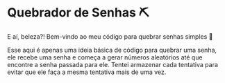 # Quebrador de Senhas ⛏️

E aí, beleza?! Bem-vindo ao meu código para quebrar senhas simples :wave:

Esse aqui é apenas uma ideia básica de código para quebrar uma senha, ele recebe uma senha e começa a gerar números aleatórios até que encontre a senha passada para ele. Tentei armazenar cada tentativa para evitar que ele faça a mesma tentativa mais de uma vez. 
